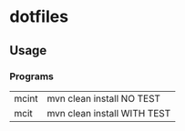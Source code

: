 # dotfiles



## Usage

### Programs
<table>
    <tr>
        <td>
            mcint
        </td>
        <td>
            mvn clean install NO TEST
        </td>
    </tr>
    <tr>
        <td>
            mcit
        </td>
        <td>
            mvn clean install WITH TEST
        </td>
    </tr>
</table>
